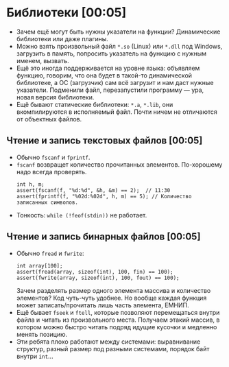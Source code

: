 # Библиотеки [00:05]
* Зачем ещё могут быть нужны указатели на функции? Динамические библиотеки или даже плагины.
* Можно взять произвольный файл `*.so` (Linux) или `*.dll` под Windows,
  загрузить в память, попросить указатель на функцию с нужным именем, вызвать.
* Ещё это иногда поддерживается на уровне языка: объявляем функцию, говорим,
  что она будет в такой-то динамической библиотеке, а ОС (загрузчик)
  сам всё загрузит и нам даст нужные указатели.
  Подменили файл, перезапустили программу — ура, новая версия библиотеки.
* Ещё бывают статические библиотеки: `*.a`, `*.lib`, они вкомпилируются
  в исполняемый файл.
  Почти ничем не отличаются от объектных файлов.

## Чтение и запись текстовых файлов [00:05]
* Обычно `fscanf` и `fprintf`.
* `fscanf` возвращет количество прочитанных элементов.
  По-хорошему надо всегда проверять.
  ```
  int h, m;
  assert(fscanf(f, "%d:%d", &h, &m) == 2);  // 11:30
  assert(fprintf(f, "%02d:%02d", h, m) == 5); // Количество записанных символов.
  ```
* Тонкость: `while (!feof(stdin))` не работает.

## Чтение и запись бинарных файлов [00:05]
* Обычно `fread` и `fwrite`:
  ```
  int array[100];
  assert(fread(array, sizeof(int), 100, fin) == 100);
  assert(fwrite(array, sizeof(int), 100, fout) == 100);
  ```
  Зачем разделять размер одного элемента массива и количество элементов?
  Код чуть-чуть удобнее.
  Но вообще каждая функция может записать/прочитать лишь часть элемента, ЕМНИП.
* Ещё бывает `fseek` и `ftell`, которые позволяют перемещаться внутри файла и
  читать из произвольного места.
  Получаем этакий массив, в котором можно быстро читать подряд идущие кусочки
  и медленно менять позицию.
* Эти ребята плохо работают между системами: выравнивание структур, разный размер
  под разными системами, порядок байт внутри `int`...
